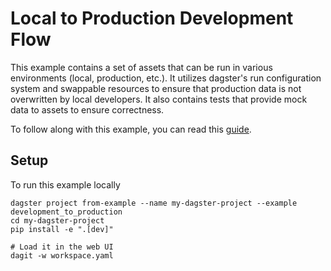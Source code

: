 # Local to Production Development Flow

This example contains a set of assets that can be run in various environments (local, production, etc.).
It utilizes dagster's run configuration system and swappable resources to ensure that production data
is not overwritten by local developers. It also contains tests that provide mock data to assets to ensure
correctness.

To follow along with this example, you can read this [guide](https://docs.dagster.io/guides/dagster/transitioning-data-pipelines-from-development-to-production).

## Setup
To run this example locally

```
dagster project from-example --name my-dagster-project --example development_to_production
cd my-dagster-project
pip install -e ".[dev]"

# Load it in the web UI
dagit -w workspace.yaml
```